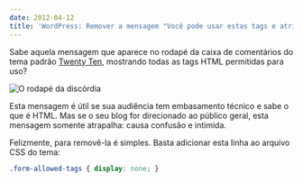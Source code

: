 ```yaml
---
date: 2012-04-12
title: 'WordPress: Remover a mensagem "Você pode usar estas tags e atributos de HTML"'
---
```


Sabe aquela mensagem que aparece no rodapé da caixa de comentários do tema padrão [Twenty Ten](http://aurelio.net/wordpress/twentyten/), mostrando todas as tags HTML permitidas para uso?

![O rodapé da discórdia](http://aurelio.net/wp/wp-content/uploads/2012/04/comment-footer.png)

Esta mensagem é útil se sua audiência tem embasamento técnico e sabe o que é HTML. Mas se o seu blog for direcionado ao público geral, esta mensagem somente atrapalha: causa confusão e intimida.

Felizmente, para removê-la é simples. Basta adicionar esta linha ao arquivo CSS do tema:

```css
.form-allowed-tags { display: none; }
```
